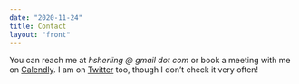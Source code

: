 ```yaml
---
date: "2020-11-24"
title: Contact
layout: "front"
---
```


You can reach me at *hsherling @ gmail dot com* or book a meeting with me on [Calendly](https://calendly.com/hsherl/tutorial). I am on [Twitter](https://twitter.com/hrsherl) too, though I don’t check it very often! 

